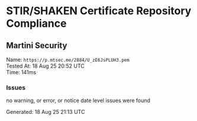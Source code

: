 # STIR/SHAKEN Certificate Repository Compliance

## Martini Security

Name: `https://p.mtsec.me/2884/U_zE6JsPLUH3.pem`\
Tested At: 18 Aug 25 20:52 UTC\
Time: 141ms

### Issues

no warning, or error, or notice date level issues were found

Generated: 18 Aug 25 21:13 UTC